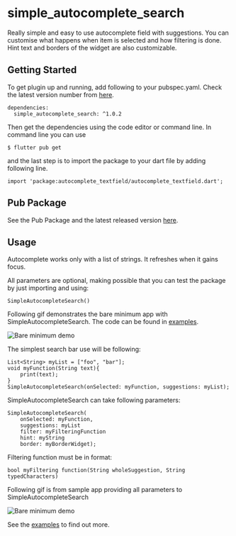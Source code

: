 # simple_autocomplete_search

Really simple and easy to use autocomplete field with suggestions. You can customise what happens when item is selected and how filtering is done. Hint text and borders of the widget are also customizable.

## Getting Started

To get plugin up and running, add following to your pubspec.yaml. Check the latest version number from [here](https://pub.dev/packages/simple_autocomplete_search).
```
dependencies:
  simple_autocomplete_search: ^1.0.2
```
Then get the dependencies using the code editor or command line. In command line you can use
```
$ flutter pub get
```
and the last step is to import the package to your dart file by adding following line.

```
import 'package:autocomplete_textfield/autocomplete_textfield.dart';
```
 ## Pub Package
 See the Pub Package and the latest released version [here](https://pub.dev/packages/simple_autocomplete_search).

## Usage

Autocomplete works only with a list of strings. It refreshes when it gains focus.

All parameters are optional, making possible that you can test the package by just importing and using:
```
SimpleAutocompleteSearch()
```
Following gif demonstrates the bare minimum app with SimpleAutocompleteSearch. The code can be found in [examples](https://github.com/paivanjerry/simple_autocomplete_search/blob/master/example/bare_minimum/lib/main.dart).

![Bare minimum demo](https://github.com/paivanjerry/simple_autocomplete_search/blob/master/demo_bare_minimum.gif)

The simplest search bar use will be following:
```
List<String> myList = ["foo", "bar"];
void myFunction(String text){
    print(text);
}
SimpleAutocompleteSearch(onSelected: myFunction, suggestions: myList);
```

SimpleAutocompleteSearch can take following parameters:
```
SimpleAutocompleteSearch(
    onSelected: myFunction,
    suggestions: myList
    filter: myFilteringFunction
    hint: myString
    border: myBorderWidget);
```
Filtering function must be in format:
```
bool myFiltering function(String wholeSuggestion, String typedCharacters)
```
Following gif is from sample app providing all parameters to SimpleAutocompleteSearch

![Bare minimum demo](https://github.com/paivanjerry/simple_autocomplete_search/blob/master/demowhole.gif)

See the [examples](https://github.com/paivanjerry/simple_autocomplete_search/blob/master/example) to find out more.